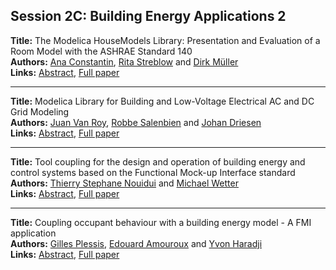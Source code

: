 <h2>Session 2C: Building Energy Applications 2</h2>
<p>
<b>Title:</b> The Modelica HouseModels Library: Presentation and Evaluation of a Room Model with the ASHRAE Standard 140<br />
<b>Authors:</b> <a href="../authors/author_61.html">Ana Constantin</a>, <a href="../authors/author_294.html">Rita Streblow</a> and <a href="../authors/author_217.html">Dirk Müller</a><br />
<b>Links:</b> <a href="../abstracts/abstract_31.pdf">Abstract</a>, <a href="../submissions/ECP14096293_ConstantinStreblowMuller.pdf">Full paper</a>
</p>
<hr />
<p>
<b>Title:</b> Modelica Library for Building and Low-Voltage Electrical AC and DC Grid Modeling<br />
<b>Authors:</b> <a href="../authors/author_320.html">Juan Van Roy</a>, <a href="../authors/author_266.html">Robbe Salenbien</a> and <a href="../authors/author_74.html">Johan Driesen</a><br />
<b>Links:</b> <a href="../abstracts/abstract_32.pdf">Abstract</a>, <a href="../submissions/ECP14096301_VanroySalenbienDriesen.pdf">Full paper</a>
</p>
<hr />
<p>
<b>Title:</b> Tool coupling for the design and operation of building energy and control systems based on the Functional Mock-up Interface standard<br />
<b>Authors:</b> <a href="../authors/author_225.html">Thierry Stephane Nouidui</a> and <a href="../authors/author_336.html">Michael Wetter</a><br />
<b>Links:</b> <a href="../abstracts/abstract_33.pdf">Abstract</a>, <a href="../submissions/ECP14096311_NouiduiWetter.pdf">Full paper</a>
</p>
<hr />
<p>
<b>Title:</b> Coupling occupant behaviour with a building energy model - A FMI application<br />
<b>Authors:</b> <a href="../authors/author_245.html">Gilles Plessis</a>, <a href="../authors/author_5.html">Edouard Amouroux</a> and <a href="../authors/author_125.html">Yvon Haradji</a><br />
<b>Links:</b> <a href="../abstracts/abstract_34.pdf">Abstract</a>, <a href="../submissions/ECP14096321_PlessisAmourouxHaradji.pdf">Full paper</a>
</p>